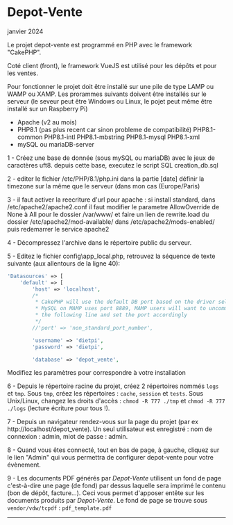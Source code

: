 # Depot-Vente

janvier 2024

Le projet depot-vente est programmé en PHP avec le framework "CakePHP".

Coté client (front), le framework VueJS est utilisé pour les dépôts et pour les ventes.



Pour fonctionner le projet doit être installé sur une pile de type LAMP ou WAMP ou XAMP.
Les prorammes suivants doivent être installés sur le serveur (le seveur peut être Windows ou Linux, le pojet peut même être installé sur un Raspberry Pi)
* Apache (v2 au mois)
* PHP8.1 (pas plus recent car sinon probleme de compatibilité)
  PHP8.1-common
  PHP8.1-intl
  PHP8.1-mbstring
  PHP8.1-mysql
  PHP8.1-xml
* mySQL ou mariaDB-server

1 - Créez une base de donnée (sous mySQL ou mariaDB) avec le jeux de caractères uft8. depuis cette base, executez le script SQL creation_db.sql

2 - editer le fichier /etc/PHP/8.1/php.ini
dans la partie [date] définir la timezone sur la même que le serveur (dans mon cas (Europe/Paris)

3 - il faut activer la reecriture d'url pour apache :
si install standard, dans /etc/apache2/apache2.conf il faut modifier le parametre AllowOverride de None à All pour le dossier /var/www/ et faire un lien de rewrite.load du dossier /etc/apache2/mod-available/ dans /etc/apache2/mods-enabled/
puis redemarrer le service apache2

4 - Décompressez l'archive dans le répertoire public du serveur.

5 - Editez le fichier config\app_local.php, retrouvez la séquence de texte suivante (aux allentours de la ligne 40):
```php
'Datasources' => [
    'default' => [
        'host' => 'localhost',
        /*
         * CakePHP will use the default DB port based on the driver selected
         * MySQL on MAMP uses port 8889, MAMP users will want to uncomment
         * the following line and set the port accordingly
         */
        //'port' => 'non_standard_port_number',

        'username' => 'dietpi',
        'password' => 'dietpi',

        'database' => 'depot_vente',
```
Modifiez les paramètres pour correspondre à votre installation

6 - Depuis le répertoire racine du projet, créez 2 répertoires nommés `logs` et `tmp`.  Sous `tmp`, créez les répertoires : `cache`, `session` et `tests`. Sous Unix/Linux, changez les droits d'accès : `chmod -R 777 ./tmp` et `chmod -R 777 ./logs` (lecture écriture pour tous !).

7 - Depuis un navigateur rendez-vous sur la page du projet (par ex http://localhost/depot_vente). Un seul utilisateur est enregistré :
nom de connexion : admin, miot de passe : admin.

8 - Quand vous êtes connecté, tout en bas de page, à gauche, cliquez sur le lien "Admin" qui vous permettra de configurer depot-vente
pour votre évènement.

9 - Les documents PDF générés par _Depot-Vente_ utilisent un fond de page c'est-à-dire une page (de fond) par dessus laquelle sera imprimé le contenu (bon de dépôt, facture...). Ceci vous permet d'apposer entête sur les documents produits par _Depot-Vente_. Le fond de page se trouve sous `vendor/vdw/tcpdf` : `pdf_template.pdf`

-----
